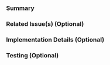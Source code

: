 ### Summary
<!-- What does this PR do? (1-2 sentences) -->

### Related Issue(s) (Optional)
<!-- List related issues or closes #issue-number -->

### Implementation Details (Optional)
<!-- Key changes, files touched, or design notes -->

### Testing (Optional)
<!-- How was this tested? What should reviewers check? -->

